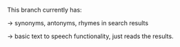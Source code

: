 This branch currently has:

-> synonyms, antonyms, rhymes in search results

-> basic text to speech functionality, just reads the results.
